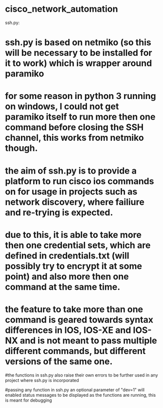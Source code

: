 # cisco_network_automation

ssh.py:

# ssh.py is based on netmiko (so this will be necessary to be installed for it to work) which is wrapper around paramiko
# for some reason in python 3 running on windows, I could not get paramiko itself to run more then one command before closing the SSH channel, this works from netmiko though.

# the aim of ssh.py is to provide a platform to run cisco ios commands on for usage in projects such as network discovery, where failiure and re-trying is expected.
# due to this, it is able to take more then one credential sets, which are defined in credentials.txt (will possibly try to encrypt it at some point) and also more then one command at the same time.
# the feature to take more than one command is geared towards syntax differences in IOS, IOS-XE and IOS-NX and is not meant to pass multiple different commands, but different versions of the same one.

#the functions in ssh.py also raise their own errors to be further used in any project where ssh.py is incorporated

#passing any function in ssh.py an optional parameter of "dev=1" will enabled status messages to be displayed as the functions are running, this is meant for debugging
